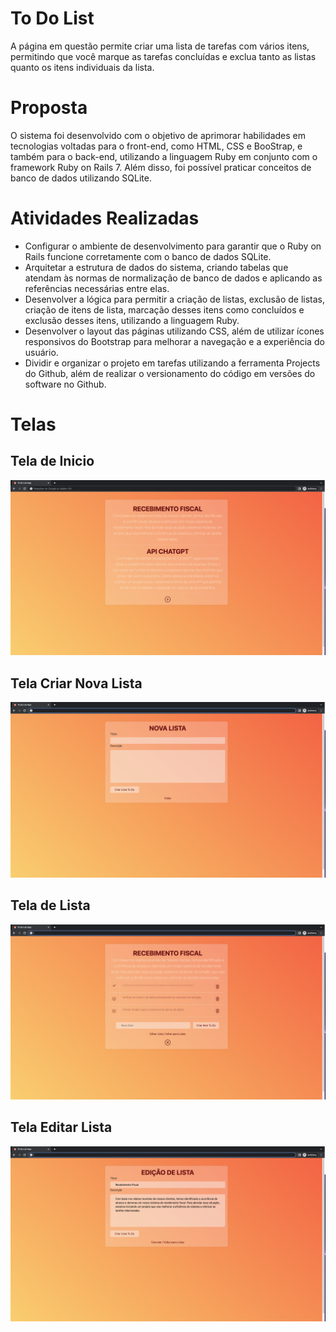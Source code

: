 # To Do List

A página em questão permite criar uma lista de tarefas com vários itens, permitindo que você marque as tarefas concluídas e exclua tanto as listas quanto os itens individuais da lista.

# Proposta

O sistema foi desenvolvido com o objetivo de aprimorar habilidades em tecnologias voltadas para o front-end, como HTML, CSS e BooStrap, e também para o back-end, utilizando a linguagem Ruby em conjunto com o framework Ruby on Rails 7. Além disso, foi possível praticar conceitos de banco de dados utilizando SQLite.

# Atividades Realizadas

* Configurar o ambiente de desenvolvimento para garantir que o Ruby on Rails funcione corretamente com o banco de dados SQLite.
* Arquitetar a estrutura de dados do sistema, criando tabelas que atendam às normas de normalização de banco de dados e aplicando as referências necessárias entre elas.
* Desenvolver a lógica para permitir a criação de listas, exclusão de listas, criação de itens de lista, marcação desses itens como concluídos e exclusão desses itens, utilizando a linguagem Ruby.
* Desenvolver o layout das páginas utilizando CSS, além de utilizar ícones responsivos do Bootstrap para melhorar a navegação e a experiência do usuário.
* Dividir e organizar o projeto em tarefas utilizando a ferramenta Projects do Github, além de realizar o versionamento do código em versões do software no Github.

# Telas

## Tela de Inicio

![alt text](https://github.com/rafazardo/RepositorioImagens/blob/main/toDoList/tela_inicial.png)

## Tela Criar Nova Lista

![alt text](https://github.com/rafazardo/RepositorioImagens/blob/main/toDoList/tela_adicionar.png)

## Tela de Lista

![alt text](https://github.com/rafazardo/RepositorioImagens/blob/main/toDoList/tela_lista.png)

## Tela Editar Lista

![alt text](https://github.com/rafazardo/RepositorioImagens/blob/main/toDoList/tela_editar.png)
